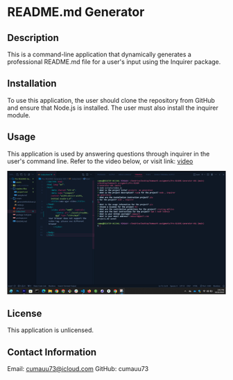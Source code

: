 # README.md Generator

## Description

This is a command-line application that dynamically generates a professional README.md file for a user's input using the Inquirer package.

## Installation 

To use this application, the user should clone the repository from GitHub and ensure that Node.js is installed. The user must also install the inquirer module.

## Usage

This application is used by answering questions through inquirer in the user's command line. Refer to the video below, or visit link: [video](https://cumauu73.github.io/Pro-README-Generator-V01/)

![screenshots](./assets/Screenshot%202023-10-22%20144146.png)

## License

This application is unlicensed.

## Contact Information

Email: cumauu73@icloud.com
GitHub: cumauu73